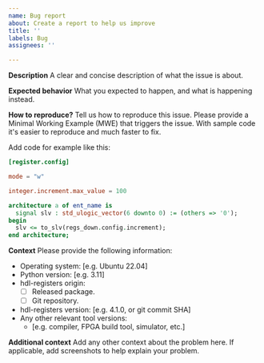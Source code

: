```yaml
---
name: Bug report
about: Create a report to help us improve
title: ''
labels: Bug
assignees: ''

---
```


**Description**
A clear and concise description of what the issue is about.


**Expected behavior**
What you expected to happen, and what is happening instead.


**How to reproduce?**
Tell us how to reproduce this issue.
Please provide a Minimal Working Example (MWE) that triggers the issue.
With sample code it's easier to reproduce and much faster to fix.

Add code for example like this:

```toml
[register.config]

mode = "w"

integer.increment.max_value = 100
```

```vhdl
architecture a of ent_name is
  signal slv : std_ulogic_vector(6 downto 0) := (others => '0');
begin
  slv <= to_slv(regs_down.config.increment);
end architecture;
```


**Context**
Please provide the following information:

- Operating system: [e.g. Ubuntu 22.04]
- Python version: [e.g. 3.11]
- hdl-registers origin:
  - [ ] Released package.
  - [ ] Git repository.
- hdl-registers version: [e.g. 4.1.0, or git commit SHA]
- Any other relevant tool versions:
  - [e.g. compiler, FPGA build tool, simulator, etc.]


**Additional context**
Add any other context about the problem here.
If applicable, add screenshots to help explain your problem.
